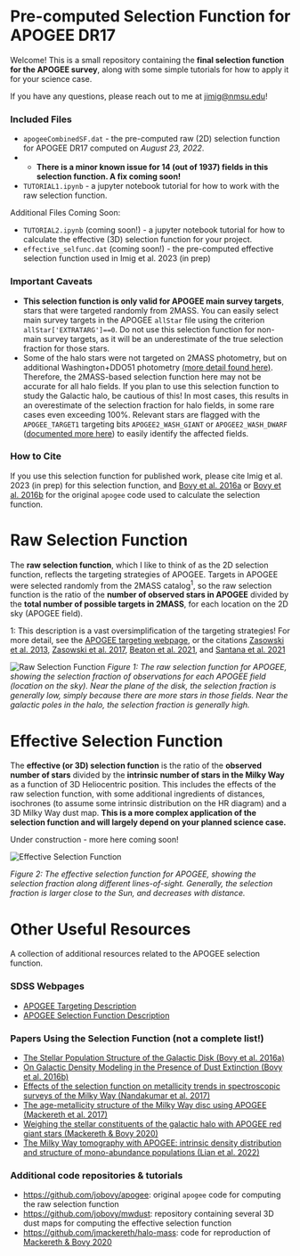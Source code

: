 # Pre-computed Selection Function for APOGEE DR17

Welcome! This is a small repository containing the **final selection function for the APOGEE survey**, along with some simple tutorials for how to apply it for your science case. 

If you have any questions, please reach out to me at [jimig@nmsu.edu](mailto:jimig@nmsu.edu)!


### Included Files
- `apogeeCombinedSF.dat` - the pre-computed raw (2D) selection function for APOGEE DR17 computed on *August 23, 2022*.
- - **There is a minor known issue for 14 (out of 1937) fields in this selection function. A fix coming soon!**
- `TUTORIAL1.ipynb` - a jupyter notebook tutorial for how to work with the raw selection function.

Additional Files Coming Soon: 

- `TUTORIAL2.ipynb` (coming soon!) - a jupyter notebook tutorial for how to calculate the effective (3D) selection function for your project.
- `effective_selfunc.dat` (coming soon!) - the pre-computed effective selection function used in Imig et al. 2023 (in prep)


### Important Caveats
- **This selection function is only valid for APOGEE main survey targets**, stars that were targeted randomly from 2MASS. You can easily select main survey targets in the APOGEE `allStar` file using the criterion `allStar['EXTRATARG']==0`. Do not use this selection function for non-main survey targets, as it will be an underestimate of the true selection fraction for those stars.
- Some of the halo stars were not targeted on 2MASS photometry, but on additional Washington+DDO51 photometry [(more detail found here)](https://www.sdss4.org/dr17/irspec/targets/). Therefore, the 2MASS-based selection function here may not be accurate for all halo fields. If you plan to use this selection function to study the Galactic halo, be cautious of this! In most cases, this results in an overestimate of the selection fraction for halo fields, in some rare cases even exceeding 100%. Relevant stars are flagged with the `APOGEE_TARGET1` targeting bits `APOGEE2_WASH_GIANT` or `APOGEE2_WASH_DWARF` ([documented more here](https://www.sdss4.org/dr17/irspec/apogee-bitmasks/#APOGEE2_TARGET1:APOGEE2targetingbitmask(1of3))) to easily identify the affected fields.


### How to Cite

If you use this selection function for published work, please cite Imig et al. 2023 (in prep) for this selection function, and [Bovy et al. 2016a](https://ui.adsabs.harvard.edu/abs/2016ApJ...823...30B/abstract) or [Bovy et al. 2016b](https://ui.adsabs.harvard.edu/abs/2016ApJ...818..130B/abstract) for the original `apogee` code used to calculate the selection function.

# Raw Selection Function

The **raw selection function**, which I like to think of as the 2D selection function, reflects the targeting strategies of APOGEE. Targets in APOGEE were selected randomly from the 2MASS catalog<sup>1</sup>, so the raw selection function is the ratio of the **number of observed stars in APOGEE** divided by the **total number of possible targets in 2MASS**, for each location on the 2D sky (APOGEE field).

1: This description is a vast oversimplification of the targeting strategies! For more detail, see the [APOGEE targeting webpage](https://www.sdss.org/dr17/irspec/targets/), or the citations [Zasowski et al. 2013](https://ui.adsabs.harvard.edu/abs/2013AJ....146...81Z/abstract), [Zasowski et al. 2017](https://ui.adsabs.harvard.edu/abs/2017AJ....154..198Z/abstract), [Beaton et al. 2021](https://ui.adsabs.harvard.edu/abs/2021AJ....162..302B/abstract), and [Santana et al. 2021](https://ui.adsabs.harvard.edu/abs/2021AJ....162..303S/abstract)

![Raw Selection Function](https://i.imgur.com/mrVAqCR.png)
*Figure 1: The raw selection function for APOGEE, showing the selection fraction of observations for each APOGEE field (location on the sky). Near the plane of the disk, the selection fraction is generally low, simply because there are more stars in those fields. Near the galactic poles in the halo, the selection fraction is generally high.*

# Effective Selection Function

The **effective (or 3D) selection function** is the ratio of the **observed number of stars** divided by the **intrinsic number of stars in the Milky Way** as a function of 3D Heliocentric position. This includes the effects of the raw selection function, with some additional ingredients of distances, isochrones (to assume some intrinsic distribution on the HR diagram) and a 3D Milky Way dust map. **This is a more complex application of the selection function and will largely depend on your planned science case.**

Under construction - more here coming soon!

![Effective Selection Function](https://i.imgur.com/fhIBdqG.png)

*Figure 2: The effective selection function for APOGEE, showing the selection fraction along different lines-of-sight. Generally, the selection fraction is larger close to the Sun, and decreases with distance.*

# Other Useful Resources

A collection of additional resources related to the APOGEE selection function.

### SDSS Webpages
- [APOGEE Targeting Description](https://www.sdss.org/dr17/irspec/targets/)
- [APOGEE Selection Function Description](https://www.sdss4.org/dr17/irspec/targets/selection-biases/)

### Papers Using the Selection Function (not a complete list!)
- [The Stellar Population Structure of the Galactic Disk (Bovy et al. 2016a)](https://ui.adsabs.harvard.edu/abs/2016ApJ...823...30B/abstract)
- [On Galactic Density Modeling in the Presence of Dust Extinction (Bovy et al. 2016b)](https://ui.adsabs.harvard.edu/abs/2016ApJ...818..130B/abstract)
- [Effects of the selection function on metallicity trends in spectroscopic surveys of the Milky Way (Nandakumar et al. 2017)](https://ui.adsabs.harvard.edu/abs/2017A%26A...606A..97N/abstract)
- [The age-metallicity structure of the Milky Way disc using APOGEE (Mackereth et al. 2017)](https://ui.adsabs.harvard.edu/abs/2017MNRAS.471.3057M/abstract)
- [Weighing the stellar constituents of the galactic halo with APOGEE red giant stars (Mackereth & Bovy 2020)](https://ui.adsabs.harvard.edu/abs/2020MNRAS.492.3631M/abstract)
- [The Milky Way tomography with APOGEE: intrinsic density distribution and structure of mono-abundance populations (Lian et al. 2022)](https://ui.adsabs.harvard.edu/abs/2022MNRAS.513.4130L/abstract)

### Additional code repositories & tutorials
- https://github.com/jobovy/apogee: original `apogee` code for computing the raw selection function
- https://github.com/jobovy/mwdust: repository containing several 3D dust maps for computing the effective selection function
- https://github.com/jmackereth/halo-mass: code for reproduction of [Mackereth & Bovy 2020](https://ui.adsabs.harvard.edu/abs/2020MNRAS.492.3631M/abstract)
